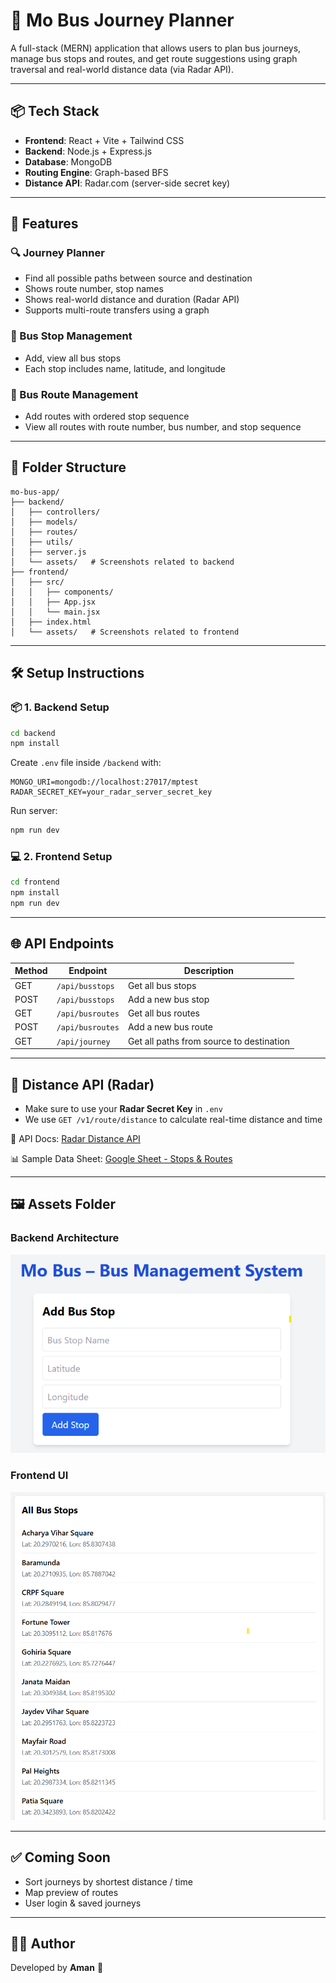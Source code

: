 # 🚌 Mo Bus Journey Planner

A full-stack (MERN) application that allows users to plan bus journeys, manage bus stops and routes, and get route suggestions using graph traversal and real-world distance data (via Radar API).

---

## 📦 Tech Stack

- **Frontend**: React + Vite + Tailwind CSS
- **Backend**: Node.js + Express.js
- **Database**: MongoDB
- **Routing Engine**: Graph-based BFS
- **Distance API**: Radar.com (server-side secret key)

---

## 🚀 Features

### 🔍 Journey Planner
- Find all possible paths between source and destination
- Shows route number, stop names
- Shows real-world distance and duration (Radar API)
- Supports multi-route transfers using a graph

### 🚏 Bus Stop Management
- Add, view all bus stops
- Each stop includes name, latitude, and longitude

### 🚌 Bus Route Management
- Add routes with ordered stop sequence
- View all routes with route number, bus number, and stop sequence

---

## 📁 Folder Structure

```
mo-bus-app/
├── backend/
│   ├── controllers/
│   ├── models/
│   ├── routes/
│   ├── utils/
│   ├── server.js
│   └── assets/   # Screenshots related to backend
├── frontend/
│   ├── src/
│   │   ├── components/
│   │   ├── App.jsx
│   │   └── main.jsx
│   ├── index.html
│   └── assets/   # Screenshots related to frontend
```

---

## 🛠️ Setup Instructions

### 📦 1. Backend Setup

```bash
cd backend
npm install
```
Create `.env` file inside `/backend` with:
```
MONGO_URI=mongodb://localhost:27017/mptest
RADAR_SECRET_KEY=your_radar_server_secret_key
```

Run server:
```bash
npm run dev
```

### 💻 2. Frontend Setup

```bash
cd frontend
npm install
npm run dev
```

---

## 🌐 API Endpoints

| Method | Endpoint              | Description                              |
|--------|------------------------|------------------------------------------|
| GET    | `/api/busstops`        | Get all bus stops                        |
| POST   | `/api/busstops`        | Add a new bus stop                       |
| GET    | `/api/busroutes`       | Get all bus routes                       |
| POST   | `/api/busroutes`       | Add a new bus route                      |
| GET    | `/api/journey`         | Get all paths from source to destination |

---

## 📡 Distance API (Radar)

- Make sure to use your **Radar Secret Key** in `.env`
- We use `GET /v1/route/distance` to calculate real-time distance and time

📄 API Docs: [Radar Distance API](https://radar.com/documentation/api#route-distance)

📊 Sample Data Sheet: [Google Sheet - Stops & Routes](https://docs.google.com/spreadsheets/d/1ekxihrrClufF2Uf6M6nEoHCoOnipzcx5xHISgAtxogg/edit?usp=sharing)

---

## 🖼️ Assets Folder

### Backend Architecture
![Backend Screenshot](backend/assets/pic1.png)

### Frontend UI
![Frontend UI](frontend/assets/pic2.png)


---

## ✅ Coming Soon

- Sort journeys by shortest distance / time
- Map preview of routes
- User login & saved journeys

---

## 👨‍💻 Author

Developed by **Aman** 🚀
